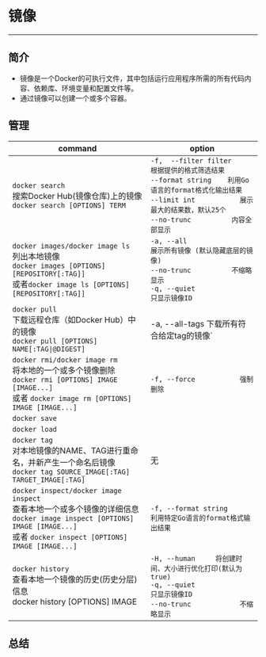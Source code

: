 # 镜像
---
## 简介
- 镜像是一个Docker的可执行文件，其中包括运行应用程序所需的所有代码内容、依赖库、环境变量和配置文件等。
- 通过镜像可以创建一个或多个容器。

## 管理


|command|option|
|-|-|
|`docker search`<br>搜索Docker Hub(镜像仓库)上的镜像<br>`docker search [OPTIONS] TERM`|`-f,  --filter filter   	根据提供的格式筛选结果`<br>`--format string   	利用Go语言的format格式化输出结果`<br>`--limit int       	展示最大的结果数，默认25个`<br>`--no-trunc        	内容全部显示`<br>|
|`docker images/docker image ls`<br>列出本地镜像<br>`docker images [OPTIONS] [REPOSITORY[:TAG]]`<br>或者`docker image ls [OPTIONS] [REPOSITORY[:TAG]]`|`-a, --all             	展示所有镜像 (默认隐藏底层的镜像)`<br>`--no-trunc        	不缩略显示`<br>`-q, --quiet           	只显示镜像ID`|
|`docker pull`<br>下载远程仓库（如Docker Hub）中的镜像<br>`docker pull [OPTIONS] NAME[:TAG\|@DIGEST]`|-a, --all-tags               	下载所有符合给定tag的镜像`|
|`docker rmi/docker image rm`<br>将本地的一个或多个镜像删除<br>`docker rmi [OPTIONS] IMAGE [IMAGE...]`<br>或者 `docker image rm [OPTIONS] IMAGE [IMAGE...]`<br>|`-f, --force      		强制删除`|
|`docker save`||
|`docker load`||
|`docker tag`<br>对本地镜像的NAME、TAG进行重命名，并新产生一个命名后镜像<br>`docker tag SOURCE_IMAGE[:TAG] TARGET_IMAGE[:TAG]`|无|
|`docker inspect/docker image inspect`<br>查看本地一个或多个镜像的详细信息<br>`docker image inspect [OPTIONS] IMAGE [IMAGE...]`<br>或者 `docker inspect [OPTIONS] IMAGE [IMAGE...]`|`-f, --format string          利用特定Go语言的format格式输出结果`|
|`docker history`<br>查看本地一个镜像的历史(历史分层)信息<br>docker history [OPTIONS] IMAGE|`-H, --human		将创建时间、大小进行优化打印(默认为true)` <br>`-q, --quiet           	只显示镜像ID` <br>`--no-trunc        	不缩略显示`|










## 总结

